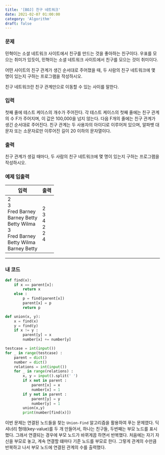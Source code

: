 ```yaml
---
title: '[BOJ] 친구 네트워크'
date: 2021-02-07 01:00:00
category: 'Algorithm'
draft: false
---
```


### 문제

민혁이는 소셜 네트워크 사이트에서 친구를 만드는 것을 좋아하는 친구이다. 우표를 모으는 취미가 있듯이, 민혁이는 소셜 네트워크 사이트에서 친구를 모으는 것이 취미이다.

어떤 사이트의 친구 관계가 생긴 순서대로 주어졌을 때, 두 사람의 친구 네트워크에 몇 명이 있는지 구하는 프로그램을 작성하시오.

친구 네트워크란 친구 관계만으로 이동할 수 있는 사이를 말한다.

### 입력

첫째 줄에 테스트 케이스의 개수가 주어진다. 각 테스트 케이스의 첫째 줄에는 친구 관계의 수 F가 주어지며, 이 값은 100,000을 넘지 않는다. 다음 F개의 줄에는 친구 관계가 생긴 순서대로 주어진다. 친구 관계는 두 사용자의 아이디로 이루어져 있으며, 알파벳 대문자 또는 소문자로만 이루어진 길이 20 이하의 문자열이다.

### 출력

친구 관계가 생길 때마다, 두 사람의 친구 네트워크에 몇 명이 있는지 구하는 프로그램을 작성하시오.

### 예제 입출력

| 입력                                                                                                                            | 출력                                      |
| ------------------------------------------------------------------------------------------------------------------------------- | ----------------------------------------- |
| 2 </br> 3 </br> Fred Barney </br> Barney Betty </br> Betty Wilma </br> 3 </br> Fred Barney </br> Betty Wilma </br> Barney Betty | 2 </br> 3 </br> 4 </br> 2 </br> 2 </br> 4 |

---

### 내 코드

```python
def find(x):
    if x == parent[x]:
        return x
    else :
        p = find(parent[x])
        parent[x] = p
        return p

def union(x, y):
    x = find(x)
    y = find(y)
    if x != y :
        parent[y] = x
        number[x] += number[y]

testcase = int(input())
for _ in range(testcase) :
    parent = dict()
    number = dict()
    relations = int(input())
    for _ in range(relations) :
        x, y = input().split(' ')
        if x not in parent :
            parent[x] = x
            number[x] = 1
        if y not in parent :
            parent[y] = y
            number[y] = 1
        union(x,y)
        print(number[find(x)])
```

이번 문제는 연결된 노드들을 찾는 `Union-Find` 알고리즘을 활용하여 푸는 문제였다. 딕셔너리 형태(key-value)를 두 개 만들어서, 하나는 친구들, 두번째는 부모 노드를 표시했다. 그래서 연결되는 경우에 부모 노드가 바뀌게끔 하면서 반복했다. 처음에는 자기 자신을 부모로 놓고, 계속 연결할 떄마다 기준 노드를 부모로 한다. 그렇게 관계의 수만큼 반복하고 나서 부모 노드에 연결된 관계의 수를 출력했다.
